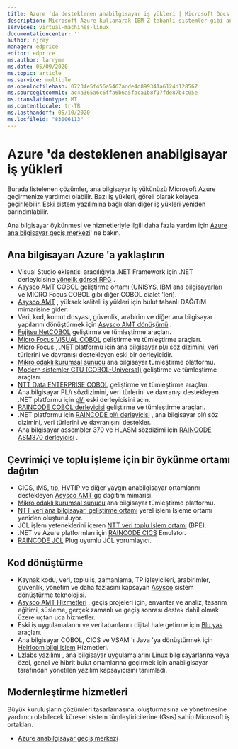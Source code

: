 ```yaml
---
title: Azure 'da desteklenen anabilgisayar iş yükleri | Microsoft Docs
description: Microsoft Azure kullanarak IBM Z tabanlı sistemler gibi ana bilgisayar iş yüklerinizi yeniden barındırmak için Microsoft iş ortaklarından bir ana bilgisayar öykünücüsü ve diğer hizmetleri kullanın.
services: virtual-machines-linux
documentationcenter: ''
author: njray
manager: edprice
editor: edprice
ms.author: larryme
ms.date: 05/09/2020
ms.topic: article
ms.service: multiple
ms.openlocfilehash: 07234e5f456a5467adde4d899341a6124d128567
ms.sourcegitcommit: ac4a365a6c6ffa6b6a5fbca1b8f17fde87b4c05e
ms.translationtype: MT
ms.contentlocale: tr-TR
ms.lasthandoff: 05/10/2020
ms.locfileid: "83006113"
---
```

# <a name="mainframe-workloads-supported-on-azure"></a>Azure 'da desteklenen anabilgisayar iş yükleri

Burada listelenen çözümler, ana bilgisayar iş yükünüzü Microsoft Azure geçirmenize yardımcı olabilir. Bazı iş yükleri, göreli olarak kolayca geçirilebilir. Eski sistem yazılımına bağlı olan diğer iş yükleri yeniden barındırılabilir. 

Ana bilgisayar öykünmesi ve hizmetleriyle ilgili daha fazla yardım için [Azure ana bilgisayar geçiş merkezi](https://azure.microsoft.com/migration/mainframe/)' ne bakın.

## <a name="migrate-mainframe-closer-to-azure"></a>Ana bilgisayarı Azure 'a yaklaştırın

- Visual Studio eklentisi aracılığıyla .NET Framework için .NET derleyicisine [yönelik görsel RPG](https://asna.com/us/products/visual-rpg) .
- [Asysco AMT COBOL](https://www.asysco.com/cobol/) geliştirme ortamı (UNISYS, IBM ana bilgisayarları ve MICRO Focus COBOL gıbı diğer COBOL dialet 'leri).
- [Asysco AMT](https://www.asysco.com/amt-go/) , yüksek kaliteli iş yükleri için bulut tabanlı DAĞıTıM mimarisine gider.
- Veri, kod, komut dosyası, güvenlik, arabirim ve diğer ana bilgisayar yapılarını dönüştürmek için [Asysco AMT dönüşümü](https://www.asysco.com/amt-transform/) .
- [Fujitsu NetCOBOL](https://www.fujitsu.com/global/products/software/developer-tool/netcobol/) geliştirme ve tümleştirme araçları.
- [Micro Focus VISUAL COBOL](https://www.microfocus.com/products/visual-cobol/) geliştirme ve tümleştirme araçları.
- [Micro Focus](https://www.microfocus.com/campaign/download/pli-modernization/) , .NET platformu için ana bilgisayar pl/ı söz dizimini, veri türlerini ve davranışı destekleyen eski bir derleyicidir.
- [Mikro odaklı kurumsal sunucu](https://www.microfocus.com/products/enterprise-suite/enterprise-server/) ana bilgisayar tümleştirme platformu.
- [Modern sistemler CTU (COBOL-Universal)](https://modernsystems.com/automatic-cobol-to-java-conversion/) geliştirme ve tümleştirme araçları.
- [NTT Data ENTERPRISE COBOL](https://us.nttdata.com/en/digital/application-development-and-modernization) geliştirme ve tümleştirme araçları.
- Ana bilgisayar PL/ı sözdizimini, veri türlerini ve davranışı destekleyen .NET platformu için [pl/ı](https://us.nttdata.com/en/digital/application-development-and-modernization) eski derleyicisini açın.
- [RAINCODE COBOL derleyicisi](https://www.raincode.com/products/cobol/) geliştirme ve tümleştirme araçları.
- .NET platformu için [RAINCODE pl/ı derleyicisi](https://www.raincode.com/products/pli/) , ana bilgisayar pl/ı söz dizimini, veri türlerini ve davranışını destekler.
- Ana bilgisayar assembler 370 ve HLASM sözdizimi için [RAINCODE ASM370 derleyicisi](https://www.raincode.com/technical-landscape/asm370/) .

## <a name="deploy-an-emulation-environment-for-online-and-batch-processing"></a>Çevrimiçi ve toplu işleme için bir öykünme ortamı dağıtın

- CICS, ıMS, tıp, HVTIP ve diğer yaygın anabilgisayar ortamlarını destekleyen [Asysco AMT go](https://www.asysco.com/amt-go/) dağıtım mimarisi.
- [Mikro odaklı kurumsal sunucu](https://www.microfocus.com/products/enterprise-suite/enterprise-server/) ana bilgisayar tümleştirme platformu.
- [NTT veri ana bilgisayar, geliştirme ortamı](https://us.nttdata.com/en/-/media/assets/white-paper/apps-mainframe-re-hosting-development-environment-whitepaper.pdf) yerel işlem Işleme ortamı yeniden oluşturuluyor.
- JCL işlem yeteneklerini içeren [NTT veri toplu Işlem ortamı](https://us.nttdata.com/en/-/media/assets/white-paper/apps-mainframe-re-hosting-development-environment-whitepaper.pdf) (BPE).
- .NET ve Azure platformları için [RAINCODE CICS](https://www.raincode.com/technical-landscape/cics/) Emulator.
- [RAINCODE JCL](https://www.raincode.com/products/jcl/) Plug uyumlu JCL yorumlayıcı.

## <a name="code-conversion"></a>Kod dönüştürme

- Kaynak kodu, veri, toplu iş, zamanlama, TP izleyicileri, arabirimler, güvenlik, yönetim ve daha fazlasını kapsayan [Asysco](https://www.asysco.com/azure-cloud/) sistem dönüştürme teknolojisi.
- [Asysco AMT Hizmetleri](https://www.asysco.com/migration-services/) , geçiş projeleri için, envanter ve analiz, tasarım eğitimi, süsleme, gerçek zamanlı ve geçiş sonrası destek dahil olmak üzere uçtan uca hizmetler.
- Eski iş uygulamalarını ve veritabanlarını dijital hale getirme için [Blu yaş](https://www.bluage.com/) araçları.
- Ana bilgisayar COBOL, CICS ve VSAM 'ı Java 'ya dönüştürmek için [Heirloom bilgi işlem](https://www.heirloomcomputing.com/tag/convert-cobol-to-java/) Hizmetleri.
- [Lzlabs yazılımı](https://www.lzlabs.com/) , ana bilgisayar uygulamalarını Linux bilgisayarlarına veya özel, genel ve hibrit bulut ortamlarına geçirmek için anabilgisayar tarafından yönetilen yazılım kapsayıcısını tanımladı.

## <a name="modernization-services"></a>Modernleştirme hizmetleri

Büyük kuruluşların çözümleri tasarlamasına, oluşturmasına ve yönetmesine yardımcı olabilecek küresel sistem tümleştiricilerine (Gsıs) sahip Microsoft iş ortakları. 

- [Azure anabilgisayar geçiş merkezi](https://azure.microsoft.com/migration/mainframe/)
